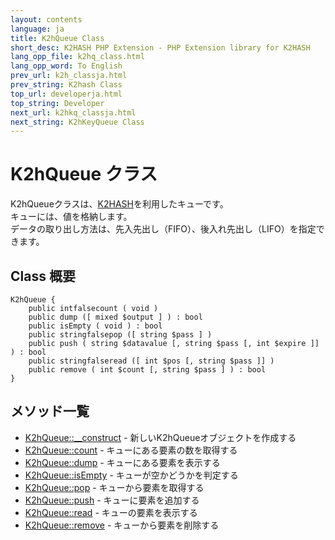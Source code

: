 ```yaml
---
layout: contents
language: ja
title: K2hQueue Class
short_desc: K2HASH PHP Extension - PHP Extension library for K2HASH
lang_opp_file: k2hq_class.html
lang_opp_word: To English
prev_url: k2h_classja.html
prev_string: K2hash Class
top_url: developerja.html
top_string: Developer
next_url: k2hkq_classja.html
next_string: K2hKeyQueue Class
---
```


# K2hQueue クラス
K2hQueueクラスは、[K2HASH](https://k2hash.antpick.ax/indexja.html)を利用したキューです。  
キューには、値を格納します。  
データの取り出し方法は、先入先出し（FIFO）、後入れ先出し（LIFO）を指定できます。

## Class 概要

```
K2hQueue {
    public intfalsecount ( void )
    public dump ([ mixed $output ] ) : bool
    public isEmpty ( void ) : bool
    public stringfalsepop ([ string $pass ] )
    public push ( string $datavalue [, string $pass [, int $expire ]] ) : bool
    public stringfalseread ([ int $pos [, string $pass ]] )
    public remove ( int $count [, string $pass ] ) : bool
}
```


## メソッド一覧
- [K2hQueue::__construct](k2hq_constructja.html) - 新しいK2hQueueオブジェクトを作成する
- [K2hQueue::count](k2hq_countja.html) - キューにある要素の数を取得する
- [K2hQueue::dump](k2hq_dumpja.html) - キューにある要素を表示する
- [K2hQueue::isEmpty](k2hq_isemptyja.html) - キューが空かどうかを判定する
- [K2hQueue::pop](k2hq_popja.html) - キューから要素を取得する
- [K2hQueue::push](k2hq_pushja.html) - キューに要素を追加する
- [K2hQueue::read](k2hq_readja.html) - キューの要素を表示する
- [K2hQueue::remove](k2hq_removeja.html) - キューから要素を削除する
